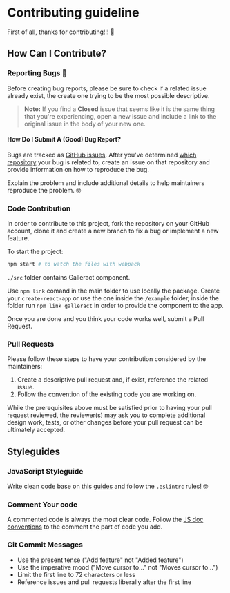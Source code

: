 # Contributing guideline

First of all, thanks for contributing!!! 🚀

## How Can I Contribute?

### Reporting Bugs 🤕

Before creating bug reports, please be sure to check if a related issue already exist, the create one trying to be the most possible descriptive.

> **Note:** If you find a **Closed** issue that seems like it is the same thing that you're experiencing, open a new issue and include a link to the original issue in the body of your new one.

#### How Do I Submit A (Good) Bug Report?

Bugs are tracked as [GitHub issues](https://guides.github.com/features/issues/). After you've determined [which repository](#atom-and-packages) your bug is related to, create an issue on that repository and provide information on how to reproduce the bug.

Explain the problem and include additional details to help maintainers reproduce the problem. 🤓

### Code Contribution 

In order to contribute to this project, fork the repository on your GitHub account, clone it and create a new branch to fix a bug or implement a new feature.

To start the project:

```bash
npm start # to watch the files with webpack
```

`./src` folder contains Galleract component. 

Use `npm link` comand in the main folder to use locally the package. Create your `create-react-app` or use the one inside the `/example` folder, inside the folder run `npm link galleract` in order to provide the component to the app.

Once you are done and you think your code works well, submit a Pull Request.

### Pull Requests

Please follow these steps to have your contribution considered by the maintainers:

1. Create a descriptive pull request and, if exist, reference the related issue. 
2. Follow the convention of the existing code you are working on.

While the prerequisites above must be satisfied prior to having your pull request reviewed, the reviewer(s) may ask you to complete additional design work, tests, or other changes before your pull request can be ultimately accepted.

## Styleguides

### JavaScript Styleguide

Write clean code base on this [guides](https://github.com/ryanmcdermott/clean-code-javascript) and follow the `.eslintrc` rules! 🤓

### Comment Your code

A commented code is always the most clear code. Follow the  [JS doc conventions](https://devdocs.io/jsdoc/about-getting-started) to the comment the part of code you add.

### Git Commit Messages

* Use the present tense ("Add feature" not "Added feature")
* Use the imperative mood ("Move cursor to..." not "Moves cursor to...")
* Limit the first line to 72 characters or less
* Reference issues and pull requests liberally after the first line

